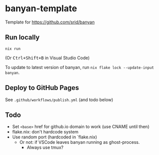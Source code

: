 # banyan-template
Template for https://github.com/srid/banyan

## Run locally

```
nix run
```

(Or <kbd>Ctrl+Shift+B</kbd> in Visual Studio Code)

To update to latest version of banyan, run `nix flake lock --update-input banyan`.

## Deploy to GitHub Pages

See `.github/workflows/publish.yml` (and todo below)

## Todo

- Set `<base>` href for github.io domain to work (use CNAME until then)
- flake.nix: don't hardcode system
- Use random port (hardcoded in `flake.nix)
    - Or not: if VSCode leaves banyan running as ghost-process.
      - Always use tmux?
